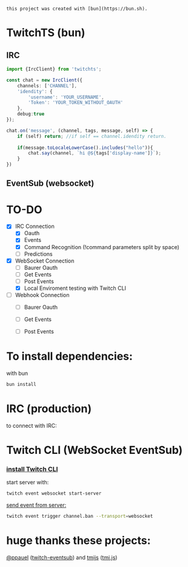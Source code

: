 `this project was created with [bun](https://bun.sh).`

# TwitchTS (bun)

## IRC

```ts
import {IrcClient} from 'twitchts';

const chat = new IrcClient({
    channels: ['CHANNEL'],
    'idendity': {
        'username': 'YOUR_USERNAME',
        'Token': 'YOUR_TOKEN_WITHOUT_OAUTH'
    },
    debug:true
});

chat.on('message', (channel, tags, message, self) => {
    if (self) return; //if self == channel.idendity return.
    
    if(message.toLocaleLowerCase().includes("hello")){
        chat.say(channel, `hi @${tags['display-name']}`);
    }
})
```


## EventSub (websocket)


# TO-DO

- [x] IRC Connection
    - [x] Oauth
    - [x] Events
    - [x] Command Recognition (!command parameters split by space)
    - [ ] Predictions

- [x] WebSocket Connection
    - [ ] Baurer Oauth
    - [ ] Get Events
    - [ ] Post Events
    - [X] Local Enviroment testing with Twitch CLI
    
- [ ] Webhook Connection
    - [ ] Baurer Oauth
    - [ ] Get Events
    - [ ] Post Events


# To install dependencies:
with bun
```bash
bun install
```

# IRC (production)
to connect with IRC:



# Twitch CLI (WebSocket EventSub)
### [install Twitch CLI](https://dev.twitch.tv/docs/cli/)

start server with:
```bash
twitch event websocket start-server
```

[send event from server:](https://dev.twitch.tv/docs/cli/websocket-event-command/)
```bash
twitch event trigger channel.ban --transport=websocket
```


# huge thanks these projects:

[@ppauel](https://github.com/ppauel) ([twitch-eventsub](https://github.com/ppauel/twitch-eventsub)) and 
[tmijs](https://github.com/tmijs) ([tmi.js](https://github.com/tmijs/tmi.js))
